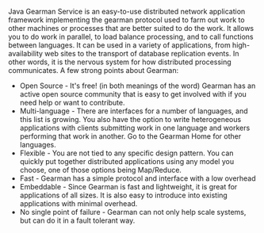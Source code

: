 Java Gearman Service is an easy-to-use distributed network application framework implementing the gearman protocol used to farm out work to other machines or processes that are better suited to do the work. It allows you to do work in parallel, to load balance processing, and to call functions between languages. It can be used in a variety of applications, from high-availability web sites to the transport of database replication events. In other words, it is the nervous system for how distributed processing communicates. A few strong points about Gearman:

* Open Source - It's free! (in both meanings of the word) Gearman has an active open source community that is easy to get involved with if you need help or want to contribute.
* Multi-language - There are interfaces for a number of languages, and this list is growing. You also have the option to write heterogeneous applications with clients submitting work in one language and workers performing that work in another. Go to the Gearman Home for other languages.
* Flexible - You are not tied to any specific design pattern. You can quickly put together distributed applications using any model you choose, one of those options being Map/Reduce.
* Fast - Gearman has a simple protocol and interface with a low overhead
* Embeddable - Since Gearman is fast and lightweight, it is great for applications of all sizes. It is also easy to introduce into existing applications with minimal overhead.
* No single point of failure - Gearman can not only help scale systems, but can do it in a fault tolerant way.

